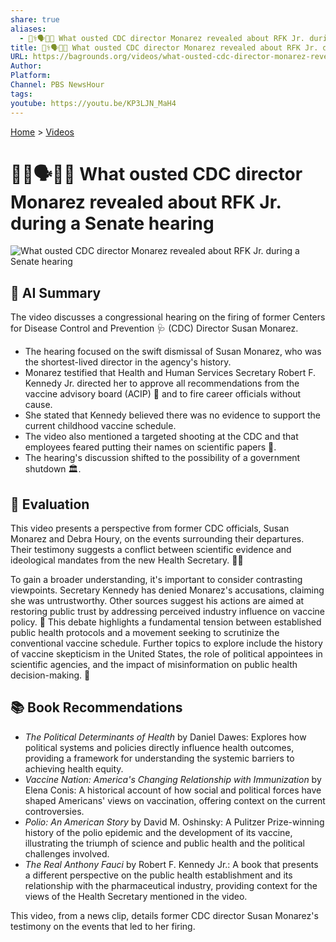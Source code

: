 ```yaml
---
share: true
aliases:
  - 👩‍⚕️🗣️🙊👨 What ousted CDC director Monarez revealed about RFK Jr. during a Senate hearing
title: 👩‍⚕️🗣️🙊👨 What ousted CDC director Monarez revealed about RFK Jr. during a Senate hearing
URL: https://bagrounds.org/videos/what-ousted-cdc-director-monarez-revealed-about-rfk-jr-during-a-senate-hearing
Author:
Platform:
Channel: PBS NewsHour
tags:
youtube: https://youtu.be/KP3LJN_MaH4
---
```

[Home](../index.md) > [Videos](./index.md)  
# 👩‍⚕️🗣️🙊👨 What ousted CDC director Monarez revealed about RFK Jr. during a Senate hearing  
![What ousted CDC director Monarez revealed about RFK Jr. during a Senate hearing](https://youtu.be/KP3LJN_MaH4)  
  
## 🤖 AI Summary  
The video discusses a congressional hearing on the firing of former Centers for Disease Control and Prevention 🩺 (CDC) Director Susan Monarez.  
* The hearing focused on the swift dismissal of Susan Monarez, who was the shortest-lived director in the agency's history.  
* Monarez testified that Health and Human Services Secretary Robert F. Kennedy Jr. directed her to approve all recommendations from the vaccine advisory board (ACIP) 💉 and to fire career officials without cause.  
* She stated that Kennedy believed there was no evidence to support the current childhood vaccine schedule.  
* The video also mentioned a targeted shooting at the CDC and that employees feared putting their names on scientific papers 📝.  
* The hearing's discussion shifted to the possibility of a government shutdown 🏛️.  
  
## 🤔 Evaluation  
This video presents a perspective from former CDC officials, Susan Monarez and Debra Houry, on the events surrounding their departures. Their testimony suggests a conflict between scientific evidence and ideological mandates from the new Health Secretary. 🧑‍🔬  
  
To gain a broader understanding, it's important to consider contrasting viewpoints. Secretary Kennedy has denied Monarez's accusations, claiming she was untrustworthy. Other sources suggest his actions are aimed at restoring public trust by addressing perceived industry influence on vaccine policy. 🧐 This debate highlights a fundamental tension between established public health protocols and a movement seeking to scrutinize the conventional vaccine schedule. Further topics to explore include the history of vaccine skepticism in the United States, the role of political appointees in scientific agencies, and the impact of misinformation on public health decision-making. 🧠  
  
## 📚 Book Recommendations  
* _The Political Determinants of Health_ by Daniel Dawes: Explores how political systems and policies directly influence health outcomes, providing a framework for understanding the systemic barriers to achieving health equity.   
* _Vaccine Nation: America's Changing Relationship with Immunization_ by Elena Conis: A historical account of how social and political forces have shaped Americans' views on vaccination, offering context on the current controversies.   
* _Polio: An American Story_ by David M. Oshinsky: A Pulitzer Prize-winning history of the polio epidemic and the development of its vaccine, illustrating the triumph of science and public health and the political challenges involved.  
* _The Real Anthony Fauci_ by Robert F. Kennedy Jr.: A book that presents a different perspective on the public health establishment and its relationship with the pharmaceutical industry, providing context for the views of the Health Secretary mentioned in the video.  
  
This video, from a news clip, details former CDC director Susan Monarez's testimony on the events that led to her firing.